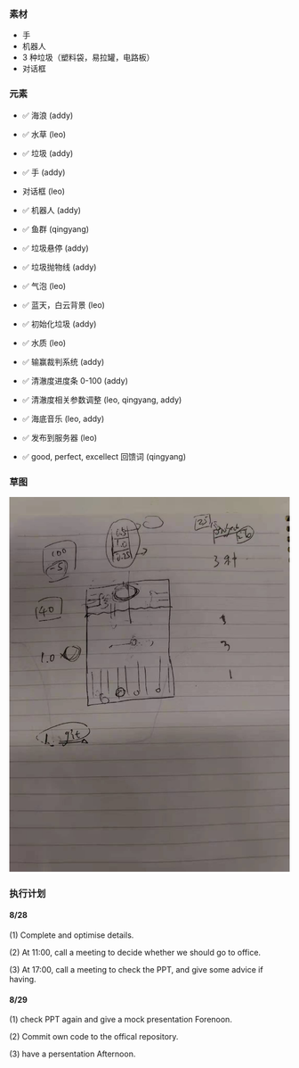 ### 素材

- 手
- 机器人
- 3 种垃圾（塑料袋，易拉罐，电路板）
- 对话框

### 元素

- ✅ 海浪 (addy)
- ✅ 水草 (leo)
- ✅ 垃圾 (addy)
- ✅ 手 (addy)
- 对话框 (leo)
- ✅ 机器人 (addy)
- ✅ 鱼群 (qingyang)

- ✅ 垃圾悬停 (addy)
- ✅ 垃圾抛物线 (addy)
- ✅ 气泡 (leo)
- ✅ 蓝天，白云背景 (leo)
- ✅ 初始化垃圾 (addy)
- ✅ 水质 (leo)

- ✅ 输赢裁判系统 (addy)
- ✅ 清澈度进度条 0-100 (addy)
- ✅ 清澈度相关参数调整 (leo, qingyang, addy)
- ✅ 海底音乐 (leo, addy)
- ✅ 发布到服务器 (leo)
- ✅ good, perfect, excellect 回馈词 (qingyang)

### 草图

![](./demands/draft_08.23.jpeg)

### 执行计划

#### 8/28

(1) Complete and optimise details.

(2) At 11:00, call a meeting to decide whether we should go to office.

(3) At 17:00, call a meeting to check the PPT, and give some advice if having.

#### 8/29

(1) check PPT again and give a mock presentation Forenoon.

(2) Commit own code to the offical repository.

(3) have a persentation Afternoon.
